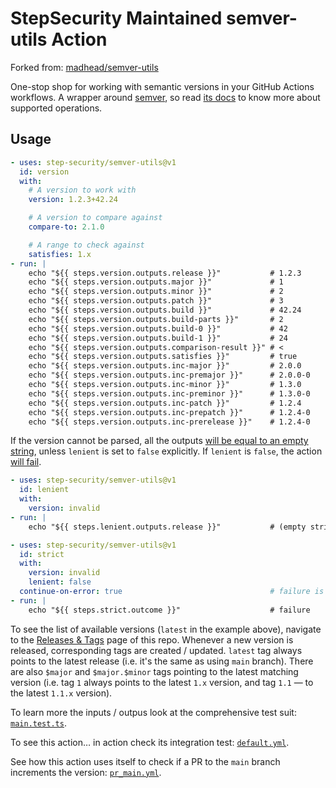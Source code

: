 # StepSecurity Maintained semver-utils Action

Forked from: [madhead/semver-utils](https://github.com/madhead/semver-utils)

One-stop shop for working with semantic versions in your GitHub Actions workflows.
A wrapper around [semver](https://www.npmjs.com/package/semver), so read [its docs](https://github.com/npm/node-semver#functions) to know more about supported operations.

## Usage

```yml
- uses: step-security/semver-utils@v1
  id: version
  with:
    # A version to work with
    version: 1.2.3+42.24

    # A version to compare against
    compare-to: 2.1.0

    # A range to check against
    satisfies: 1.x
- run: |
    echo "${{ steps.version.outputs.release }}"           # 1.2.3
    echo "${{ steps.version.outputs.major }}"             # 1
    echo "${{ steps.version.outputs.minor }}"             # 2
    echo "${{ steps.version.outputs.patch }}"             # 3
    echo "${{ steps.version.outputs.build }}"             # 42.24
    echo "${{ steps.version.outputs.build-parts }}"       # 2
    echo "${{ steps.version.outputs.build-0 }}"           # 42
    echo "${{ steps.version.outputs.build-1 }}"           # 24
    echo "${{ steps.version.outputs.comparison-result }}" # <
    echo "${{ steps.version.outputs.satisfies }}"         # true
    echo "${{ steps.version.outputs.inc-major }}"         # 2.0.0
    echo "${{ steps.version.outputs.inc-premajor }}"      # 2.0.0-0
    echo "${{ steps.version.outputs.inc-minor }}"         # 1.3.0
    echo "${{ steps.version.outputs.inc-preminor }}"      # 1.3.0-0
    echo "${{ steps.version.outputs.inc-patch }}"         # 1.2.4
    echo "${{ steps.version.outputs.inc-prepatch }}"      # 1.2.4-0
    echo "${{ steps.version.outputs.inc-prerelease }}"    # 1.2.4-0
```

If the version cannot be parsed, all the outputs [will be equal to an empty string](.github/workflows/default.yml#L27-L35), unless `lenient` is set to `false` explicitly.
If `lenient` is `false`, the action [will fail](.github/workflows/default.yml#L18-L25).

```yml
- uses: step-security/semver-utils@v1
  id: lenient
  with:
    version: invalid
- run: |
    echo "${{ steps.lenient.outputs.release }}"           # (empty string)

- uses: step-security/semver-utils@v1
  id: strict
  with:
    version: invalid
    lenient: false
  continue-on-error: true                                 # failure is expected and acceptable for this example
- run: |
    echo "${{ steps.strict.outcome }}"                    # failure
```

To see the list of available versions (`latest` in the example above), navigate to the [Releases & Tags](https://github.com/step-security/semver-utils/tags) page of this repo.
Whenever a new version is released, corresponding tags are created / updated.
`latest` tag always points to the latest release (i.e. it's the same as using `main` branch).
There are also `$major` and `$major.$minor` tags pointing to the latest matching version (i.e. tag `1` always points to the latest `1.x` version, and tag `1.1` — to the latest `1.1.x` version).

To learn more the inputs / outpus look at the comprehensive test suit: [`main.test.ts`](__tests__/main.test.ts).

To see this action… in action check its integration test: [`default.yml`](.github/workflows/default.yml).

See how this action uses itself to check if a PR to the `main` branch increments the version: [`pr_main.yml`](.github/workflows/pr_main.yml).
